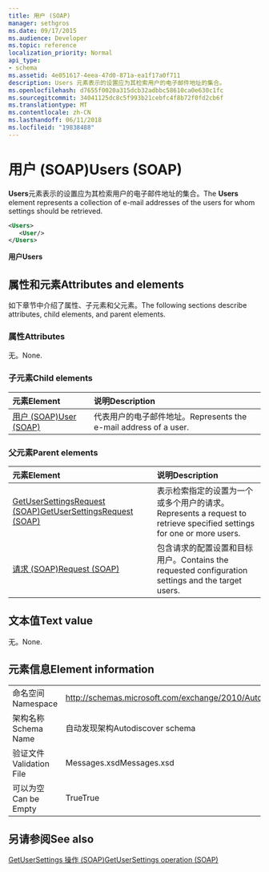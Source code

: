 ```yaml
---
title: 用户 (SOAP)
manager: sethgros
ms.date: 09/17/2015
ms.audience: Developer
ms.topic: reference
localization_priority: Normal
api_type:
- schema
ms.assetid: 4e051617-4eea-47d0-871a-ea1f17a0f711
description: Users 元素表示的设置应为其检索用户的电子邮件地址的集合。
ms.openlocfilehash: d7655f0020a315dcb32adbbc58610ca0e630c1fc
ms.sourcegitcommit: 34041125dc8c5f993b21cebfc4f8b72f0fd2cb6f
ms.translationtype: MT
ms.contentlocale: zh-CN
ms.lasthandoff: 06/11/2018
ms.locfileid: "19838488"
---
```

# <a name="users-soap"></a><span data-ttu-id="2e36d-103">用户 (SOAP)</span><span class="sxs-lookup"><span data-stu-id="2e36d-103">Users (SOAP)</span></span>

<span data-ttu-id="2e36d-104">**Users**元素表示的设置应为其检索用户的电子邮件地址的集合。</span><span class="sxs-lookup"><span data-stu-id="2e36d-104">The **Users** element represents a collection of e-mail addresses of the users for whom settings should be retrieved.</span></span> 
  
```XML
<Users>
   <User/>
</Users>
```

 <span data-ttu-id="2e36d-105">**用户**</span><span class="sxs-lookup"><span data-stu-id="2e36d-105">**Users**</span></span>
## <a name="attributes-and-elements"></a><span data-ttu-id="2e36d-106">属性和元素</span><span class="sxs-lookup"><span data-stu-id="2e36d-106">Attributes and elements</span></span>

<span data-ttu-id="2e36d-107">如下章节中介绍了属性、子元素和父元素。</span><span class="sxs-lookup"><span data-stu-id="2e36d-107">The following sections describe attributes, child elements, and parent elements.</span></span>
  
### <a name="attributes"></a><span data-ttu-id="2e36d-108">属性</span><span class="sxs-lookup"><span data-stu-id="2e36d-108">Attributes</span></span>

<span data-ttu-id="2e36d-109">无。</span><span class="sxs-lookup"><span data-stu-id="2e36d-109">None.</span></span>
  
### <a name="child-elements"></a><span data-ttu-id="2e36d-110">子元素</span><span class="sxs-lookup"><span data-stu-id="2e36d-110">Child elements</span></span>

|<span data-ttu-id="2e36d-111">**元素**</span><span class="sxs-lookup"><span data-stu-id="2e36d-111">**Element**</span></span>|<span data-ttu-id="2e36d-112">**说明**</span><span class="sxs-lookup"><span data-stu-id="2e36d-112">**Description**</span></span>|
|:-----|:-----|
|[<span data-ttu-id="2e36d-113">用户 (SOAP)</span><span class="sxs-lookup"><span data-stu-id="2e36d-113">User (SOAP)</span></span>](user-soap.md) <br/> |<span data-ttu-id="2e36d-114">代表用户的电子邮件地址。</span><span class="sxs-lookup"><span data-stu-id="2e36d-114">Represents the e-mail address of a user.</span></span>  <br/> |
   
### <a name="parent-elements"></a><span data-ttu-id="2e36d-115">父元素</span><span class="sxs-lookup"><span data-stu-id="2e36d-115">Parent elements</span></span>

|<span data-ttu-id="2e36d-116">**元素**</span><span class="sxs-lookup"><span data-stu-id="2e36d-116">**Element**</span></span>|<span data-ttu-id="2e36d-117">**说明**</span><span class="sxs-lookup"><span data-stu-id="2e36d-117">**Description**</span></span>|
|:-----|:-----|
|[<span data-ttu-id="2e36d-118">GetUserSettingsRequest (SOAP)</span><span class="sxs-lookup"><span data-stu-id="2e36d-118">GetUserSettingsRequest (SOAP)</span></span>](getusersettingsrequest-soap.md) <br/> |<span data-ttu-id="2e36d-119">表示检索指定的设置为一个或多个用户的请求。</span><span class="sxs-lookup"><span data-stu-id="2e36d-119">Represents a request to retrieve specified settings for one or more users.</span></span>  <br/> |
|[<span data-ttu-id="2e36d-120">请求 (SOAP)</span><span class="sxs-lookup"><span data-stu-id="2e36d-120">Request (SOAP)</span></span>](request-soap.md) <br/> |<span data-ttu-id="2e36d-121">包含请求的配置设置和目标用户。</span><span class="sxs-lookup"><span data-stu-id="2e36d-121">Contains the requested configuration settings and the target users.</span></span>  <br/> |
   
## <a name="text-value"></a><span data-ttu-id="2e36d-122">文本值</span><span class="sxs-lookup"><span data-stu-id="2e36d-122">Text value</span></span>

<span data-ttu-id="2e36d-123">无。</span><span class="sxs-lookup"><span data-stu-id="2e36d-123">None.</span></span>
  
## <a name="element-information"></a><span data-ttu-id="2e36d-124">元素信息</span><span class="sxs-lookup"><span data-stu-id="2e36d-124">Element information</span></span>

|||
|:-----|:-----|
|<span data-ttu-id="2e36d-125">命名空间</span><span class="sxs-lookup"><span data-stu-id="2e36d-125">Namespace</span></span>  <br/> |http://schemas.microsoft.com/exchange/2010/Autodiscover  <br/> |
|<span data-ttu-id="2e36d-126">架构名称</span><span class="sxs-lookup"><span data-stu-id="2e36d-126">Schema Name</span></span>  <br/> |<span data-ttu-id="2e36d-127">自动发现架构</span><span class="sxs-lookup"><span data-stu-id="2e36d-127">Autodiscover schema</span></span>  <br/> |
|<span data-ttu-id="2e36d-128">验证文件</span><span class="sxs-lookup"><span data-stu-id="2e36d-128">Validation File</span></span>  <br/> |<span data-ttu-id="2e36d-129">Messages.xsd</span><span class="sxs-lookup"><span data-stu-id="2e36d-129">Messages.xsd</span></span>  <br/> |
|<span data-ttu-id="2e36d-130">可以为空</span><span class="sxs-lookup"><span data-stu-id="2e36d-130">Can be Empty</span></span>  <br/> |<span data-ttu-id="2e36d-131">True</span><span class="sxs-lookup"><span data-stu-id="2e36d-131">True</span></span>  <br/> |
   
## <a name="see-also"></a><span data-ttu-id="2e36d-132">另请参阅</span><span class="sxs-lookup"><span data-stu-id="2e36d-132">See also</span></span>



[<span data-ttu-id="2e36d-133">GetUserSettings 操作 (SOAP)</span><span class="sxs-lookup"><span data-stu-id="2e36d-133">GetUserSettings operation (SOAP)</span></span>](getusersettings-operation-soap.md)

